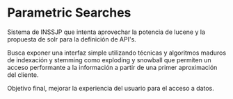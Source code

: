Parametric Searches
====================
Sistema de INSSJP que intenta aprovechar la potencia de lucene y la propuesta de solr para la definición de API's.

Busca exponer una interfaz simple utilizando técnicas y algoritmos maduros de indexación y stemming como exploding y snowball que permiten un acceso performante a la información a partir de una primer aproximación del cliente.

Objetivo final, mejorar la experiencia del usuario para el acceso a datos.
